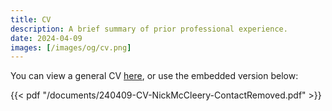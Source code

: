 ```yaml
---
title: CV
description: A brief summary of prior professional experience.
date: 2024-04-09
images: [/images/og/cv.png]
---
```


You can view a general CV [here](/documents/240409-CV-NickMcCleery-ContactRemoved.pdf), or use the embedded version
below:

{{< pdf "/documents/240409-CV-NickMcCleery-ContactRemoved.pdf" >}}
